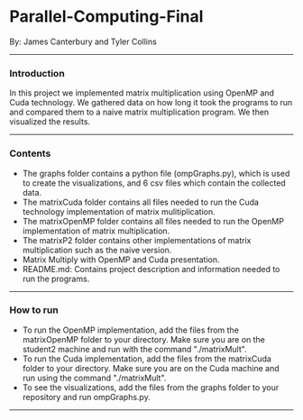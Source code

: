 # Parallel-Computing-Final
By: James Canterbury and Tyler Collins

---

### Introduction
In this project we implemented matrix multiplication using OpenMP and Cuda technology. We gathered data on how long it took the programs to run and compared them to a naive matrix multiplication program. We then visualized the results.

---

### Contents
* The graphs folder contains a python file (ompGraphs.py), which is used to create the visualizations, and 6 csv files which contain the collected data.
* The matrixCuda folder contains all files needed to run the Cuda technology implementation of matrix mulitiplication.
* The matrixOpenMP folder contains all files needed to run the OpenMP implementation of matrix multiplication.
* The matrixP2 folder contains other implementations of matrix multiplication such as the naive version.
* Matrix Multiply with OpenMP and Cuda presentation.
* README.md: Contains project description and information needed to run the programs.

---

### How to run
* To run the OpenMP implementation, add the files from the matrixOpenMP folder to your directory. Make sure you are on the student2 machine and run with the command "./matrixMult".
* To run the Cuda implementation, add the files from the matrixCuda folder to your directory. Make sure you are on the Cuda machine and run using the command "./matrixMult".
* To see the visualizations, add the files from the graphs folder to your repository and run ompGraphs.py.

---
